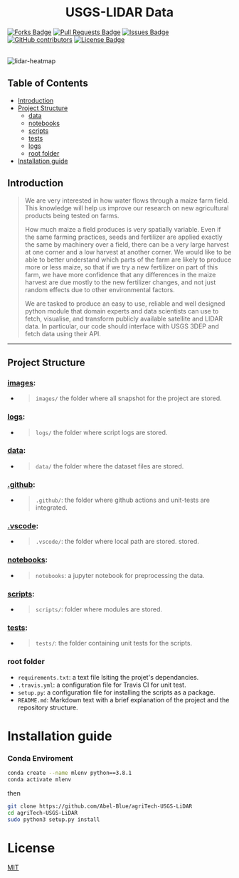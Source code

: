 <h1 align="center">USGS-LIDAR Data</h1>
<div>
<a href="https://github.com/Abel-Blue/agriTech-USGS-LiDAR/network/members"><img src="https://img.shields.io/github/forks/Abel-Blue/agriTech-USGS-LiDAR" alt="Forks Badge"/></a>
<a href="https://github.com/Abel-Blue/agriTech-USGS-LiDAR/pulls"><img src="https://img.shields.io/github/issues-pr/Abel-Blue/agriTech-USGS-LiDAR" alt="Pull Requests Badge"/></a>
<a href="https://github.com/Abel-Blue/agriTech-USGS-LiDAR/issues"><img src="https://img.shields.io/github/issues/Abel-Blue/agriTech-USGS-LiDAR" alt="Issues Badge"/></a>
<a href="https://github.com/Abel-Blue/agriTech-USGS-LiDAR/graphs/contributors"><img alt="GitHub contributors" src="https://img.shields.io/github/contributors/Abel-Blue/agriTech-USGS-LiDAR?color=2b9348"></a>
<a href="https://github.com/Abel-Blue/agriTech-USGS-LiDAR/blob/main/LICENSE"><img src="https://img.shields.io/github/license/Abel-Blue/agriTech-USGS-LiDAR?color=2b9348" alt="License Badge"/></a>
</div>

</br>

![lidar-heatmap](https://www.geographyrealm.com/wp-content/uploads/2020/02/johnsons_reef_lidar.png)

<!-- ## Presentation Slide

- [Rossmann Pharmaceutical Sales prediction](https://www.canva.com/design/DAFBtdnLoKQ/hxJHGTgvoTwJMX9hXbbGVA/view?utm_content=DAFBtdnLoKQ&utm_campaign=designshare&utm_medium=link2&utm_source=sharebutton)

## Data visualization link

- [visualization link](https://share.streamlit.io/abel-blue/pharmaceutical-sales-prediction/main/app.py)

## Articles

- [Medium Article](https://medium.com/@Abel-Blue/pharmaceutical-sales-prediction-using-a-deep-learning-model-92d7d1e9626b) -->

## Table of Contents

- [Introduction](##Introduction)
- [Project Structure](#project-structure)
  - [data](#data)
  - [notebooks](#notebooks)
  - [scripts](#scripts)
  - [tests](#tests)
  - [logs](#logs)
  - [root folder](#root-folder)
- [Installation guide](#installation-guide)

## Introduction

> <p>We are very interested in how water flows through a maize farm field. This knowledge will help us improve our research on new agricultural products being tested on farms.</p>
> <p>How much maize a field produces is very spatially variable. Even if the same farming practices, seeds and fertilizer are applied exactly the same by machinery over a field, there can be a very large harvest at one corner and a low harvest at another corner. We would like to be able to better understand which parts of the farm are likely to produce more or less maize, so that if we try a new fertilizer on part of this farm, we have more confidence that any differences in the maize harvest are due mostly to the new fertilizer changes, and not just random effects due to other environmental factors.</p>
> <p>We are tasked to produce an easy to use, reliable and well designed python module that domain experts and data scientists can use to fetch, visualise, and transform publicly available satellite and LIDAR data. In particular, our code should interface with USGS 3DEP and fetch data using their API.</p>

<hr>

<!-- <img src="images/slide/3.png" name="">
<img src="images/slide/4.png" name=""> -->

## Project Structure

### [images](images):

- > `images/` the folder where all snapshot for the project are stored.

### [logs](logs):

- > `logs/` the folder where script logs are stored.

### [data](data):

- > `data/` the folder where the dataset files are stored.

### [.github](.github):

- > `.github/`: the folder where github actions and unit-tests are integrated.

### [.vscode](.vscode):

- > `.vscode/`: the folder where local path are stored.
  > stored.

### [notebooks](notebooks):

- > `notebooks`: a jupyter notebook for preprocessing the data.

### [scripts](scripts):

- > `scripts/`: folder where modules are stored.

### [tests](tests):

- > `tests/`: the folder containing unit tests for the scripts.

### root folder

- `requirements.txt`: a text file lsiting the projet's dependancies.
- `.travis.yml`: a configuration file for Travis CI for unit test.
- `setup.py`: a configuration file for installing the scripts as a package.
- `README.md`: Markdown text with a brief explanation of the project and the repository structure.

# <a name='Installation guide'></a>Installation guide

### <a name='conda'></a>Conda Enviroment

```bash
conda create --name mlenv python==3.8.1
conda activate mlenv
```

then

```bash
git clone https://github.com/Abel-Blue/agriTech-USGS-LiDAR
cd agriTech-USGS-LiDAR
sudo python3 setup.py install
```

# <a name='license'></a>License

[MIT](https://github.com/Abel-Blue/agriTech-USGS-LiDAR/blob/main/LICENSE)
